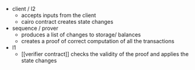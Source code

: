 - client / l2
	- accepts inputs from the client
	- cairo contract creates state changes
- sequence / prover
	- produces a list of changes to storage/ balances
	- creates a proof of correct computation of all the transactions
- l1
	- [[verifier contract]] checks the validity of the proof and applies the state changes